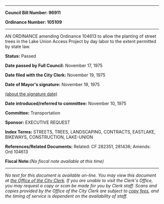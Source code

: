 

********

**Council Bill Number: 96911**
   
**Ordinance Number: 105109**
********

 AN ORDINANCE amending Ordinance 104613 to allow the planting of street trees in the Lake Union Access Project by day labor to the extent permitted by state law.

**Status:** Passed
   
**Date passed by Full Council:** November 17, 1975
   
**Date filed with the City Clerk:** November 19, 1975
   
**Date of Mayor's signature:** November 19, 1975
   
[(about the signature date)](/~public/approvaldate.htm)
   
   
   
**Date introduced/referred to committee:** November 10, 1975
   
**Committee:** Transportation
   
**Sponsor:** EXECUTIVE REQUEST
   
   
**Index Terms:** STREETS, TREES, LANDSCAPING, CONTRACTS, EASTLAKE, BIKEWAYS, CONSTRUCTION, LAKE-UNION

**References/Related Documents:** Related: CF 282351, 281436; Amends: Ord 104613

**Fiscal Note:**_(No fiscal note available at this time)_
********

_No text for this document is available on-line. You may view this document at [the Office of the City Clerk](http://www.seattle.gov/leg/clerk/contactUs.htm). If you are unable to visit the Clerk's Office, you may request a copy or scan be made for you by Clerk staff. Scans and copies provided by the Office of the City Clerk are subject to [copy fees](http://clerk.seattle.gov/~public/clerkfees.htm), and the timing of service is dependent on the availability of staff._

